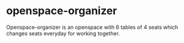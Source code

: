 # openspace-organizer
Openspace-organizer is an openspace with 6 tables of 4 seats which changes seats everyday for working together.
